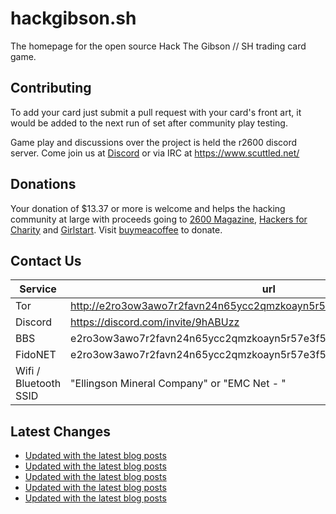 # hackgibson.sh
The homepage for the open source Hack The Gibson // SH trading card game.


## Contributing

To add your card just submit a pull request with your card's front art, it would be added to the next run of set after community play testing.

Game play and discussions over the project is held the r2600 discord server. Come join us at [Discord](https://discord.com/invite/9hABUzz) or via IRC at https://www.scuttled.net/


## Donations

Your donation of $13.37 or more is welcome and helps the hacking community at large with proceeds going to [2600 Magazine](https://2600.com/), [Hackers for Charity](https://hackersforcharity.org) and [Girlstart](https://girlstart.org).  Visit [buymeacoffee](https://www.buymeacoffee.com/hackgibson.sh) to donate.


## Contact Us

Service | url
-|-
Tor | http://e2ro3ow3awo7r2favn24n65ycc2qmzkoayn5r57e3f56nvjwdcgg32ad.onion
Discord | https://discord.com/invite/9hABUzz
BBS | e2ro3ow3awo7r2favn24n65ycc2qmzkoayn5r57e3f56nvjwdcgg32ad.onion:23
FidoNET | e2ro3ow3awo7r2favn24n65ycc2qmzkoayn5r57e3f56nvjwdcgg32ad.onion:24554
Wifi / Bluetooth SSID | "Ellingson Mineral Company" or "EMC Net - <fidonet address>"

## Latest Changes
<!-- BLOG-POST-LIST:START -->
- [Updated with the latest blog posts](https://github.com/DFW2600/hackgibson.sh/commit/854d6ddfdf9128d458fd95b5d2e00a844ca96b29)
- [Updated with the latest blog posts](https://github.com/DFW2600/hackgibson.sh/commit/3a531b2e0717711c09875f2866afb5ed87679934)
- [Updated with the latest blog posts](https://github.com/DFW2600/hackgibson.sh/commit/9e47c4ba0bda2395ac91d050d1c286490212457f)
- [Updated with the latest blog posts](https://github.com/DFW2600/hackgibson.sh/commit/a0563c6d3f4b8c772f040e53094498a1e223eacd)
- [Updated with the latest blog posts](https://github.com/DFW2600/hackgibson.sh/commit/97b29ad17d2a3a82a01c1e511c1729ecb89a61fc)
<!-- BLOG-POST-LIST:END -->
